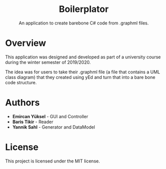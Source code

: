 
<h1 align="center">
  Boilerplator
</h1>
<p align="center">
  An application to create barebone C# code from .graphml files.
</p>

# Overview

This application was designed and developed as part of a university course during the winter semester of 2019/2020.  

The idea was for users to take their .graphml file (a file that contains a UML class diagram) that they created using yEd and turn that into a bare bone code structure. 


# Authors

* **Emircan Yüksel** - GUI and Controller
* **Baris Tikir** - Reader
* **Yannik Sahl** - Generator and DataModel

# License

This project is licensed under the MIT license.
